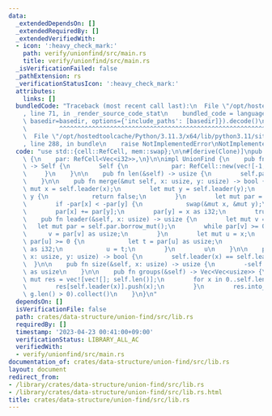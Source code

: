 ```yaml
---
data:
  _extendedDependsOn: []
  _extendedRequiredBy: []
  _extendedVerifiedWith:
  - icon: ':heavy_check_mark:'
    path: verify/unionfind/src/main.rs
    title: verify/unionfind/src/main.rs
  _isVerificationFailed: false
  _pathExtension: rs
  _verificationStatusIcon: ':heavy_check_mark:'
  attributes:
    links: []
  bundledCode: "Traceback (most recent call last):\n  File \"/opt/hostedtoolcache/Python/3.11.3/x64/lib/python3.11/site-packages/onlinejudge_verify/documentation/build.py\"\
    , line 71, in _render_source_code_stat\n    bundled_code = language.bundle(stat.path,\
    \ basedir=basedir, options={'include_paths': [basedir]}).decode()\n          \
    \         ^^^^^^^^^^^^^^^^^^^^^^^^^^^^^^^^^^^^^^^^^^^^^^^^^^^^^^^^^^^^^^^^^^^^^^^^^^^^^^^^^\n\
    \  File \"/opt/hostedtoolcache/Python/3.11.3/x64/lib/python3.11/site-packages/onlinejudge_verify/languages/rust.py\"\
    , line 288, in bundle\n    raise NotImplementedError\nNotImplementedError\n"
  code: "use std::{cell::RefCell, mem::swap};\n\n#[derive(Clone)]\npub struct UnionFind\
    \ {\n    par: RefCell<Vec<i32>>,\n}\n\nimpl UnionFind {\n    pub fn new(n: usize)\
    \ -> Self {\n        Self {\n            par: RefCell::new(vec![-1; n]),\n   \
    \     }\n    }\n\n    pub fn len(&self) -> usize {\n        self.par.borrow().len()\n\
    \    }\n\n    pub fn merge(&mut self, x: usize, y: usize) -> bool {\n        let\
    \ mut x = self.leader(x);\n        let mut y = self.leader(y);\n        if x ==\
    \ y {\n            return false;\n        }\n        let mut par = self.par.borrow_mut();\n\
    \        if -par[x] < -par[y] {\n            swap(&mut x, &mut y);\n        }\n\
    \        par[x] += par[y];\n        par[y] = x as i32;\n        true\n    }\n\n\
    \    pub fn leader(&self, x: usize) -> usize {\n        let mut v = x;\n     \
    \   let mut par = self.par.borrow_mut();\n        while par[v] >= 0 {\n      \
    \      v = par[v] as usize;\n        }\n        let mut u = x;\n        while\
    \ par[u] >= 0 {\n            let t = par[u] as usize;\n            par[u] = v\
    \ as i32;\n            u = t;\n        }\n        u\n    }\n\n    pub fn same(&self,\
    \ x: usize, y: usize) -> bool {\n        self.leader(x) == self.leader(y)\n  \
    \  }\n\n    pub fn size(&self, x: usize) -> usize {\n        -self.par.borrow()[self.leader(x)]\
    \ as usize\n    }\n\n    pub fn groups(&self) -> Vec<Vec<usize>> {\n        let\
    \ mut res = vec![vec![]; self.len()];\n        for x in 0..self.len() {\n    \
    \        res[self.leader(x)].push(x);\n        }\n        res.into_iter().filter(|g|\
    \ g.len() > 0).collect()\n    }\n}\n"
  dependsOn: []
  isVerificationFile: false
  path: crates/data-structure/union-find/src/lib.rs
  requiredBy: []
  timestamp: '2023-04-23 00:41:00+09:00'
  verificationStatus: LIBRARY_ALL_AC
  verifiedWith:
  - verify/unionfind/src/main.rs
documentation_of: crates/data-structure/union-find/src/lib.rs
layout: document
redirect_from:
- /library/crates/data-structure/union-find/src/lib.rs
- /library/crates/data-structure/union-find/src/lib.rs.html
title: crates/data-structure/union-find/src/lib.rs
---
```

